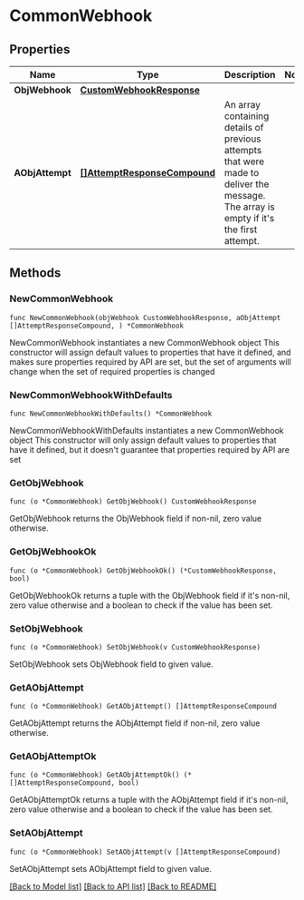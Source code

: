 # CommonWebhook

## Properties

Name | Type | Description | Notes
------------ | ------------- | ------------- | -------------
**ObjWebhook** | [**CustomWebhookResponse**](CustomWebhookResponse.md) |  | 
**AObjAttempt** | [**[]AttemptResponseCompound**](AttemptResponseCompound.md) | An array containing details of previous attempts that were made to deliver the message. The array is empty if it&#39;s the first attempt. | 

## Methods

### NewCommonWebhook

`func NewCommonWebhook(objWebhook CustomWebhookResponse, aObjAttempt []AttemptResponseCompound, ) *CommonWebhook`

NewCommonWebhook instantiates a new CommonWebhook object
This constructor will assign default values to properties that have it defined,
and makes sure properties required by API are set, but the set of arguments
will change when the set of required properties is changed

### NewCommonWebhookWithDefaults

`func NewCommonWebhookWithDefaults() *CommonWebhook`

NewCommonWebhookWithDefaults instantiates a new CommonWebhook object
This constructor will only assign default values to properties that have it defined,
but it doesn't guarantee that properties required by API are set

### GetObjWebhook

`func (o *CommonWebhook) GetObjWebhook() CustomWebhookResponse`

GetObjWebhook returns the ObjWebhook field if non-nil, zero value otherwise.

### GetObjWebhookOk

`func (o *CommonWebhook) GetObjWebhookOk() (*CustomWebhookResponse, bool)`

GetObjWebhookOk returns a tuple with the ObjWebhook field if it's non-nil, zero value otherwise
and a boolean to check if the value has been set.

### SetObjWebhook

`func (o *CommonWebhook) SetObjWebhook(v CustomWebhookResponse)`

SetObjWebhook sets ObjWebhook field to given value.


### GetAObjAttempt

`func (o *CommonWebhook) GetAObjAttempt() []AttemptResponseCompound`

GetAObjAttempt returns the AObjAttempt field if non-nil, zero value otherwise.

### GetAObjAttemptOk

`func (o *CommonWebhook) GetAObjAttemptOk() (*[]AttemptResponseCompound, bool)`

GetAObjAttemptOk returns a tuple with the AObjAttempt field if it's non-nil, zero value otherwise
and a boolean to check if the value has been set.

### SetAObjAttempt

`func (o *CommonWebhook) SetAObjAttempt(v []AttemptResponseCompound)`

SetAObjAttempt sets AObjAttempt field to given value.



[[Back to Model list]](../README.md#documentation-for-models) [[Back to API list]](../README.md#documentation-for-api-endpoints) [[Back to README]](../README.md)


